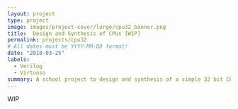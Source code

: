 ```yaml
---
layout: project
type: project
image: images/project-cover/large/cpu32_banner.png
title:  Design and Synthesis of CPUs [WIP]
permalink: projects/cpu32
# All dates must be YYYY-MM-DD format!
date: "2018-03-25"
labels:
  - Verilog
  - Virtuoso
summary: A school project to design and synthesis of a simple 32 bit CPU
---
```


WIP
